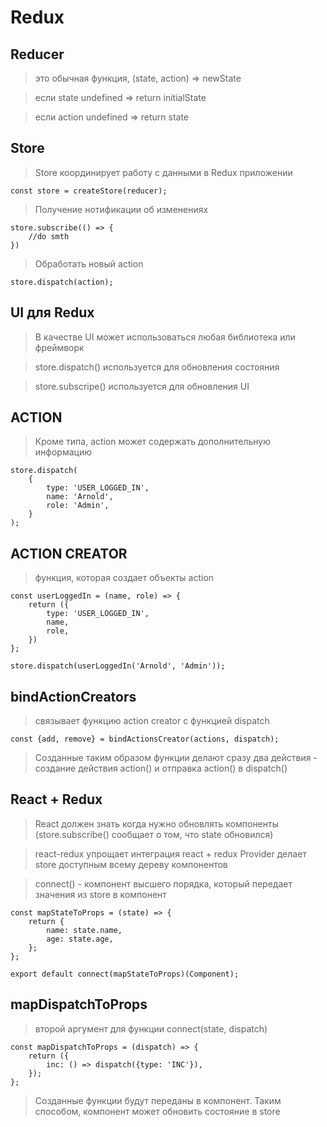 # Redux

## Reducer

> это обычная функция, (state, action) => newState

> если state undefined => return initialState

> если action undefined => return state

## Store

> Store координирует работу с данными в Redux приложении

```
const store = createStore(reducer);
```

> Получение нотификации об изменениях

```
store.subscribe(() => {
	//do smth
})
```

> Обработать новый action

```
store.dispatch(action);
```
## UI для Redux

> В качестве UI может использоваться любая библиотека или фреймворк

> store.dispatch() используется для обновления состояния

> store.subscripe() используется для обновления UI

## ACTION

> Кроме типа, action может содержать дополнительную информацию

```
store.dispatch(
	{
		type: 'USER_LOGGED_IN',
		name: 'Arnold',
		role: 'Admin',
	}
);
```

## ACTION CREATOR

> функция, которая создает объекты action

```
const userLoggedIn = (name, role) => {
	return ({
		type: 'USER_LOGGED_IN',
		name,
		role,
	})
};

store.dispatch(userLoggedIn('Arnold', 'Admin'));
```

## bindActionCreators

> связывает функцию action creator c функцией dispatch

```
const {add, remove} = bindActionsCreator(actions, dispatch);
```

> Созданные таким образом функции делают сразу два действия - создание действия action() и отправка action() в dispatch()

## React + Redux

> React должен знать когда нужно обновлять 
> компоненты (store.subscribe() сообщает о том,
> что state обновился)

> react-redux упрощает интеграция react + redux
> Provider делает store доступным всему дереву компонентов

> connect() - компонент высшего порядка, который передает
> значения из store в компонент

```
const mapStateToProps = (state) => {
	return {
		name: state.name,
		age: state.age,
	};
};

export default connect(mapStateToProps)(Component);
```

## mapDispatchToProps

> второй аргумент для функции connect(state, dispatch)

```
const mapDispatchToProps = (dispatch) => {
	return ({
		inc: () => dispatch({type: 'INC'}),
	});
};
```

> Созданные функции будут переданы в компонент.
> Таким способом, компонент может обновить состояние в store